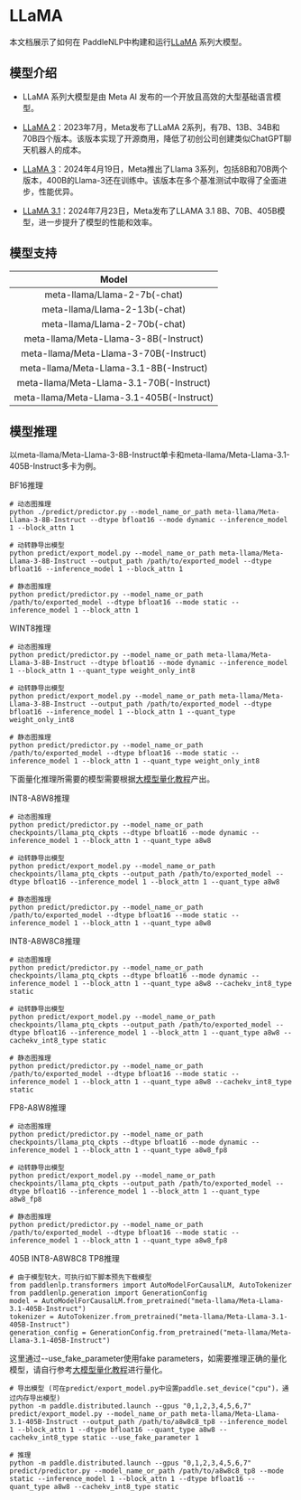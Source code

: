 # LLaMA

本文档展示了如何在 PaddleNLP中构建和运行[LLaMA](https://llama.meta.com/) 系列大模型。

## 模型介绍

* LLaMA 系列大模型是由 Meta AI 发布的一个开放且高效的大型基础语言模型。

* [LLaMA 2](https://llama.meta.com/llama2/)：2023年7月，Meta发布了LLaMA 2系列，有7B、13B、34B和70B四个版本。该版本实现了开源商用，降低了初创公司创建类似ChatGPT聊天机器人的成本。

* [LLaMA 3](https://llama.meta.com/)：2024年4月19日，Meta推出了Llama 3系列，包括8B和70B两个版本，400B的Llama-3还在训练中。该版本在多个基准测试中取得了全面进步，性能优异。

* [LLaMA 3.1](https://llama.meta.com/)：2024年7月23日，Meta发布了LLAMA 3.1 8B、70B、405B模型，进一步提升了模型的性能和效率。

## 模型支持

|              Model             | 
| :----------------------------: |
|   meta-llama/Llama-2-7b(-chat)   |
|   meta-llama/Llama-2-13b(-chat)   |
|   meta-llama/Llama-2-70b(-chat)    |
|   meta-llama/Meta-Llama-3-8B(-Instruct) |
|   meta-llama/Meta-Llama-3-70B(-Instruct)    |
|   meta-llama/Meta-Llama-3.1-8B(-Instruct)     |
|   meta-llama/Meta-Llama-3.1-70B(-Instruct)     |
|   meta-llama/Meta-Llama-3.1-405B(-Instruct)     |


## 模型推理

以meta-llama/Meta-Llama-3-8B-Instruct单卡和meta-llama/Meta-Llama-3.1-405B-Instruct多卡为例。

BF16推理

```shell
# 动态图推理
python ./predict/predictor.py --model_name_or_path meta-llama/Meta-Llama-3-8B-Instruct --dtype bfloat16 --mode dynamic --inference_model 1 --block_attn 1

# 动转静导出模型
python predict/export_model.py --model_name_or_path meta-llama/Meta-Llama-3-8B-Instruct --output_path /path/to/exported_model --dtype bfloat16 --inference_model 1 --block_attn 1

# 静态图推理
python predict/predictor.py --model_name_or_path /path/to/exported_model --dtype bfloat16 --mode static --inference_model 1 --block_attn 1

```

WINT8推理

```shell
# 动态图推理
python predict/predictor.py --model_name_or_path meta-llama/Meta-Llama-3-8B-Instruct --dtype bfloat16 --mode dynamic --inference_model 1 --block_attn 1 --quant_type weight_only_int8

# 动转静导出模型
python predict/export_model.py --model_name_or_path meta-llama/Meta-Llama-3-8B-Instruct --output_path /path/to/exported_model --dtype bfloat16 --inference_model 1 --block_attn 1 --quant_type weight_only_int8

# 静态图推理
python predict/predictor.py --model_name_or_path /path/to/exported_model --dtype bfloat16 --mode static --inference_model 1 --block_attn 1 --quant_type weight_only_int8
```

下面量化推理所需要的模型需要根据[大模型量化教程](../quantization.md)产出。

INT8-A8W8推理

```shell
# 动态图推理
python predict/predictor.py --model_name_or_path checkpoints/llama_ptq_ckpts --dtype bfloat16 --mode dynamic --inference_model 1 --block_attn 1 --quant_type a8w8

# 动转静导出模型
python predict/export_model.py --model_name_or_path checkpoints/llama_ptq_ckpts --output_path /path/to/exported_model --dtype bfloat16 --inference_model 1 --block_attn 1 --quant_type a8w8

# 静态图推理
python predict/predictor.py --model_name_or_path /path/to/exported_model --dtype bfloat16 --mode static --inference_model 1 --block_attn 1 --quant_type a8w8
```

INT8-A8W8C8推理

```shell
# 动态图推理
python predict/predictor.py --model_name_or_path checkpoints/llama_ptq_ckpts --dtype bfloat16 --mode dynamic --inference_model 1 --block_attn 1 --quant_type a8w8 --cachekv_int8_type static

# 动转静导出模型
python predict/export_model.py --model_name_or_path checkpoints/llama_ptq_ckpts --output_path /path/to/exported_model --dtype bfloat16 --inference_model 1 --block_attn 1 --quant_type a8w8 --cachekv_int8_type static

# 静态图推理
python predict/predictor.py --model_name_or_path /path/to/exported_model --dtype bfloat16 --mode static --inference_model 1 --block_attn 1 --quant_type a8w8 --cachekv_int8_type static
```

FP8-A8W8推理
```shell
# 动态图推理
python predict/predictor.py --model_name_or_path checkpoints/llama_ptq_ckpts --dtype bfloat16 --mode dynamic --inference_model 1 --block_attn 1 --quant_type a8w8_fp8

# 动转静导出模型
python predict/export_model.py --model_name_or_path checkpoints/llama_ptq_ckpts --output_path /path/to/exported_model --dtype bfloat16 --inference_model 1 --block_attn 1 --quant_type a8w8_fp8

# 静态图推理
python predict/predictor.py --model_name_or_path /path/to/exported_model --dtype bfloat16 --mode static --inference_model 1 --block_attn 1 --quant_type a8w8_fp8
```

405B INT8-A8W8C8 TP8推理

```shell
# 由于模型较大，可执行如下脚本预先下载模型
from paddlenlp.transformers import AutoModelForCausalLM, AutoTokenizer
from paddlenlp.generation import GenerationConfig
model = AutoModelForCausalLM.from_pretrained("meta-llama/Meta-Llama-3.1-405B-Instruct")
tokenizer = AutoTokenizer.from_pretrained("meta-llama/Meta-Llama-3.1-405B-Instruct")
generation_config = GenerationConfig.from_pretrained("meta-llama/Meta-Llama-3.1-405B-Instruct")
```

这里通过--use_fake_parameter使用fake parameters，如需要推理正确的量化模型，请自行参考[大模型量化教程](../quantization.md)进行量化。

```shell
# 导出模型 (可在predict/export_model.py中设置paddle.set_device("cpu")，通过内存导出模型)
python -m paddle.distributed.launch --gpus "0,1,2,3,4,5,6,7" predict/export_model.py --model_name_or_path meta-llama/Meta-Llama-3.1-405B-Instruct --output_path /path/to/a8w8c8_tp8 --inference_model 1 --block_attn 1 --dtype bfloat16 --quant_type a8w8 --cachekv_int8_type static --use_fake_parameter 1

# 推理
python -m paddle.distributed.launch --gpus "0,1,2,3,4,5,6,7" predict/predictor.py --model_name_or_path /path/to/a8w8c8_tp8 --mode static --inference_model 1 --block_attn 1 --dtype bfloat16 --quant_type a8w8 --cachekv_int8_type static 
```

